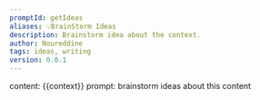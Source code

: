 ```yaml
---
promptId: getIdeas
aliases: 💡BrainStorm Ideas
description: Brainstorm idea about the context.
author: Noureddine
tags: ideas, writing
version: 0.0.1
---
```

content: 
{{context}}
prompt:
brainstorm ideas about this content